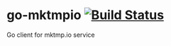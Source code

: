 # go-mktmpio [![Build Status](https://travis-ci.org/mktmpio/go-mktmpio.svg)](https://travis-ci.org/mktmpio/go-mktmpio)
Go client for mktmp.io service
